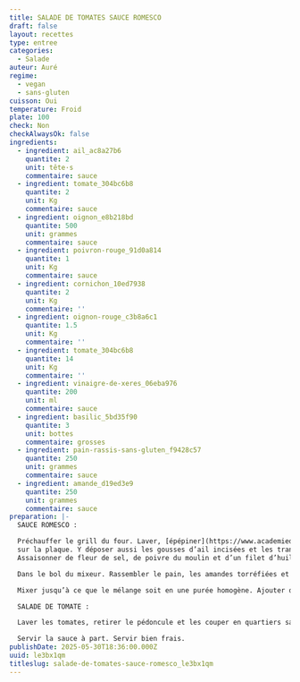 ```yaml
---
title: SALADE DE TOMATES SAUCE ROMESCO
draft: false
layout: recettes
type: entree
categories:
  - Salade
auteur: Auré
regime:
  - vegan
  - sans-gluten
cuisson: Oui
temperature: Froid
plate: 100
check: Non
checkAlwaysOk: false
ingredients:
  - ingredient: ail_ac8a27b6
    quantite: 2
    unit: tête·s
    commentaire: sauce
  - ingredient: tomate_304bc6b8
    quantite: 2
    unit: Kg
    commentaire: sauce
  - ingredient: oignon_e8b218bd
    quantite: 500
    unit: grammes
    commentaire: sauce
  - ingredient: poivron-rouge_91d0a814
    quantite: 1
    unit: Kg
    commentaire: sauce
  - ingredient: cornichon_10ed7938
    quantite: 2
    unit: Kg
    commentaire: ''
  - ingredient: oignon-rouge_c3b8a6c1
    quantite: 1.5
    unit: Kg
    commentaire: ''
  - ingredient: tomate_304bc6b8
    quantite: 14
    unit: Kg
    commentaire: ''
  - ingredient: vinaigre-de-xeres_06eba976
    quantite: 200
    unit: ml
    commentaire: sauce
  - ingredient: basilic_5bd35f90
    quantite: 3
    unit: bottes
    commentaire: grosses
  - ingredient: pain-rassis-sans-gluten_f9428c57
    quantite: 250
    unit: grammes
    commentaire: sauce
  - ingredient: amande_d19ed3e9
    quantite: 250
    unit: grammes
    commentaire: sauce
preparation: |-
  SAUCE ROMESCO : 

  Préchauffer le grill du four. Laver, [épépiner](https://www.academiedugout.fr/glossaire/epepiner_1497) les poivrons et les mettre sur une plaque peau vers le haut. [Éplucher les oignons, les émincer](https://www.academiedugout.fr/glossaire/eplucher-et-emincer-un-oignon_1523) et les glisser sous les poivrons. Laver et épépiner les tomates et les ajouter 
  sur la plaque. Y déposer aussi les gousses d’ail incisées et les tranches de pain rassis. Glisser la plaque dans le four. Retirer le pain dès qu’il est doré. Griller oignon, poivron, ail et tomate. 
  Assaisonner de fleur de sel, de poivre du moulin et d’un filet d’huile d’olive. Enfourner pendant 20 minutes.

  Dans le bol du mixeur. Rassembler le pain, les amandes torréfiées et les légumes grillés en prenant soin d’enlever la peau des gousses d’ail et celle des tomates. Ajouter du vinaigre de Xérès. 

  Mixer jusqu’à ce que le mélange soit en une purée homogène. Ajouter de l'huile d’olive. Si la sauce est trop épaisse l’allonger avec un peu d’eau. Goûter et rectifier son assaisonnement. La réserver au frais. 

  SALADE DE TOMATE :

  Laver les tomates, retirer le pédoncule et les couper en quartiers sans les épépiner.  Hacher grossièrement les cornichons. Émincer très finement les oignons rouges. Effeuiller es branches de basilic.

  Servir la sauce à part. Servir bien frais.
publishDate: 2025-05-30T18:36:00.000Z
uuid: le3bx1qm
titleslug: salade-de-tomates-sauce-romesco_le3bx1qm
---
```

